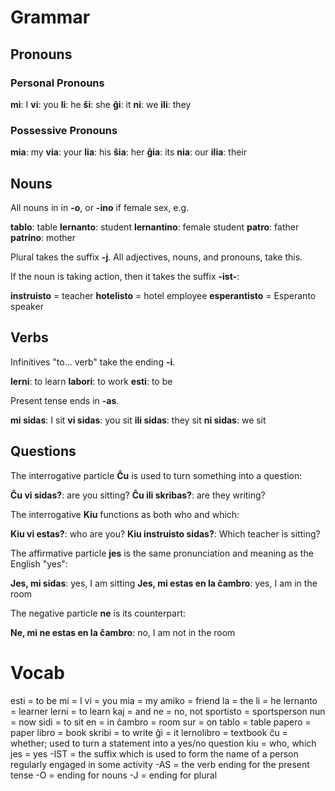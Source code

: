 # Grammar

## Pronouns

### Personal Pronouns

**mi**: I
**vi**: you
**li**: he
**ŝi**: she
**ĝi**: it
**ni**: we
**ili**: they

### Possessive Pronouns

**mia**: my
**via**: your
**lia**: his
**ŝia**: her
**ĝia**: its
**nia**: our
**ilia**: their

## Nouns

All nouns in in **-o**, or **-ino** if female sex, e.g.

**tablo**: table
**lernanto**: student
**lernantino**: female student
**patro**: father
**patrino**: mother

Plural takes the suffix **-j**. All adjectives, nouns, and pronouns, take this.

If the noun is taking action, then it takes the suffix **-ist-**:

**instruisto** = teacher
**hotelisto** = hotel employee
**esperantisto** = Esperanto speaker

## Verbs

Infinitives "to... verb" take the ending **-i**.

**lerni**: to learn
**labori**: to work
**esti**: to be

Present tense ends in **-as**.

**mi sidas**: I sit
**vi sidas**: you sit
**ili sidas**: they sit
**ni sidas**: we sit

## Questions

The interrogative particle **Ĉu** is used to turn something into a question:

**Ĉu vi sidas?**: are you sitting?
**Ĉu ili skribas?**: are they writing?

The interrogative **Kiu** functions as both who and which:

**Kiu vi estas?**: who are you?
**Kiu instruisto sidas?**: Which teacher is sitting?

The affirmative particle **jes** is the same pronunciation and meaning as the English "yes":

**Jes, mi sidas**: yes, I am sitting
**Jes, mi estas en la ĉambro**: yes, I am in the room

The negative particle **ne** is its counterpart:

**Ne, mi ne estas en la ĉambro**: no, I am not in the room

# Vocab

esti = to be
mi = I
vi = you
mia = my
amiko = friend
la = the
li = he
lernanto = learner
lerni = to learn
kaj = and
ne = no, not
sportisto = sportsperson
nun = now
sidi = to sit
en = in
ĉambro = room
sur = on
tablo = table
papero = paper
libro = book
skribi = to write
ĝi = it
lernolibro = textbook
ĉu = whether; used to turn a statement into a yes/no question
kiu = who, which
jes = yes
-IST = the suffix which is used to form the name of a person regularly engaged in some activity
-AS = the verb ending for the present tense
-O = ending for nouns
-J = ending for plural